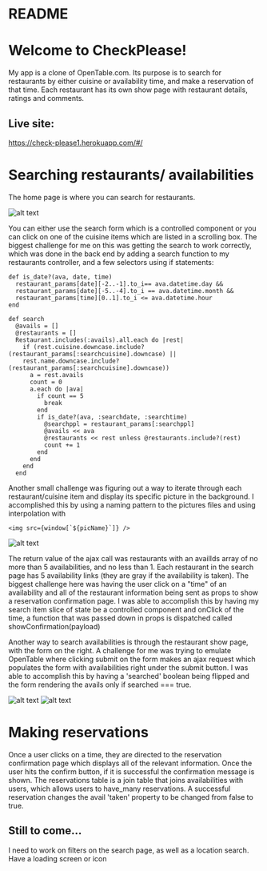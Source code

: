 # README

# Welcome to CheckPlease!

My app is a clone of OpenTable.com. Its purpose is to search for restaurants
by either cuisine or availability time, and make a reservation of that time.
Each restaurant has its own show page with restaurant details, ratings and
comments.

## Live site:

https://check-please1.herokuapp.com/#/

# Searching restaurants/ availabilities

The home page is where you can search for restaurants.

![alt text](https://i.imgur.com/r3KuUqP.png "Home search")

You can either use the search form which is a controlled component or you can click on one of
the cuisine items which are listed in a scrolling box. The biggest challenge
for me on this was getting the search to work correctly, which was done in the
back end by adding a search function to my restaurants controller, and a few
selectors using if statements:

```
def is_date?(ava, date, time)
  restaurant_params[date][-2..-1].to_i== ava.datetime.day &&
  restaurant_params[date][-5..-4].to_i == ava.datetime.month &&
  restaurant_params[time][0..1].to_i <= ava.datetime.hour
end

def search
  @avails = []
  @restaurants = []
  Restaurant.includes(:avails).all.each do |rest|
    if (rest.cuisine.downcase.include?(restaurant_params[:searchcuisine].downcase) ||
    rest.name.downcase.include?(restaurant_params[:searchcuisine].downcase))
      a = rest.avails
      count = 0
      a.each do |ava|
        if count == 5
          break
        end
        if is_date?(ava, :searchdate, :searchtime)
          @searchppl = restaurant_params[:searchppl]
          @avails << ava
          @restaurants << rest unless @restaurants.include?(rest)
          count += 1
        end
      end
    end
  end
```



Another small challenge was figuring out a way to
iterate through each restaurant/cuisine item and display its specific picture
in the background. I accomplished this by using a naming pattern to the pictures
files and using interpolation with

```
<img src={window[`${picName}`]} />
```
![alt text](https://i.imgur.com/I9vFK1n.png "Home index items")

The return value of the ajax call was restaurants with an availIds array of no
more than 5 availabilities, and no less than 1. Each restaurant in the search
page has 5 availability links (they are gray if the availability is taken).
The biggest challenge here was having the user click on a "time" of an
availability and all of the restaurant information being sent as props to show a
reservation confirmation page. I was able to accomplish this by having my search
item slice of state be a controlled component and onClick of the time, a
function that was passed down in props is dispatched called
showConfirmation(payload)

Another way to search availabilities is through the restaurant show page, with
the form on the right. A challenge for me was trying to emulate OpenTable where
clicking submit on the form makes an ajax request which populates the form with
availabilities right under the submit button. I was able to accomplish this by
having a 'searched' boolean being flipped and the form rendering the avails only
if searched === true.

![alt text](https://i.imgur.com/SISymbO.png "Pre-search-form") ![alt text](https://i.imgur.com/FxWEUbC.png "Post-search-form")

# Making reservations

Once a user clicks on a time, they are directed to the reservation confirmation
page which displays all of the relevant information. Once the user hits the
confirm button, if it is successful the confirmation message is shown. The
reservations table is a join table that joins availabilities with users, which
allows users to have_many reservations. A successful reservation changes the
avail 'taken' property to be changed from false to true.

## Still to come...
I need to work on filters on the search page, as well as a location search.
Have a loading screen or icon

